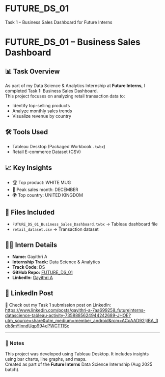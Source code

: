# FUTURE_DS_01
Task 1 – Business Sales Dashboard for Future Interns

# FUTURE_DS_01 – Business Sales Dashboard

## 📊 Task Overview
As part of my Data Science & Analytics Internship at **Future Interns**, I completed Task 1: Business Sales Dashboard.  
This project focuses on analyzing retail transaction data to:

- Identify top-selling products
- Analyze monthly sales trends
- Visualize revenue by country

## 🛠️ Tools Used
- Tableau Desktop (Packaged Workbook `.twbx`)
- Retail E-commerce Dataset (CSV)

## 📈 Key Insights
- 🏆 Top product: WHITE MUG  
- 📆 Peak sales month: DECEMBER  
- 🌍 Top country: UNITED KINGDOM

## 📁 Files Included
- `FUTURE_DS_01_Business_Sales_Dashboard.twbx` → Tableau dashboard file  
- `retail_dataset.csv` → Transaction dataset

## 👩‍💻 Intern Details
- **Name:** Gayithri A  
- **Internship Track:** Data Science & Analytics  
- **Track Code:** DS  
- **GitHub Repo:** [FUTURE_DS_01](https://github.com/Agayithri11/FUTURE_DS_01)  
- **LinkedIn:** [Gayithri A](https://www.linkedin.com/in/gayithri-a-7aa699258)

## 🔗 LinkedIn Post
📣 Check out my Task 1 submission post on LinkedIn:  https://www.linkedin.com/posts/gayithri-a-7aa699258_futureinterns-datascience-tableau-activity-7358885624944242689-JHOE?utm_source=share&utm_medium=member_android&rcm=ACoAAD92IjIBA_3db8mYInndUqp994ePWCTTlSc

---

### 💬 Notes
This project was developed using Tableau Desktop. It includes insights using bar charts, line graphs, and maps.  
Created as part of the **Future Interns** Data Science Internship (Aug 2025 batch).
